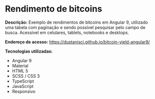 # Rendimento de bitcoins 

<b>Descrição:</b> Exemplo de rendimentos de bitcoins em Angular 9, utilizado uma tabela com paginação e sendo possível pesquisar pelo campo de busca. Acessível em celulares, tablets, notebooks e desktops.

<b>Endereço de acesso:</b> https://dustanisci.github.io/bitcoin-yield-angular9/

<b>Tecnologias utilizadas:</b>
<ul>
  <li>Angular 9</li>
  <li>Material</li>
  <li>HTML 5 </li>
  <li>SCSS / CSS 3</li>
  <li>TypeScript</li>
  <li>JavaScript</li>
  <li>Responsivo</li>
</ul>
